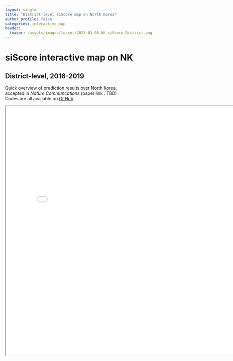 ```yaml
---  
layout: single  
title: "District-level siScore map on North Korea"  
author_profile: false
categories: interactive_map
header:
  teaser: /assets/images/teaser/2023-03-08-NK-siScore-District.png
---
```

# siScore interactive map on NK  
## District-level, 2016-2019  

Quick overview of prediction results over North Korea,  
accepted in _Nature Communcations_ (paper link : TBD)   
Codes are all available on [GitHub]("https://github.com/DonghyunAhn/development-measure")  

<div markdown="0">  
<iframe src="../../assets/htmls/Normalized_NK_siScore_district.html" height="800" width="800"></iframe>
</div>